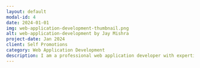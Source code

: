 ```yaml
---
layout: default
modal-id: 4
date: 2024-01-01
img: web-application-development-thumbnail.png
alt: web-application-development by Jay Mishra
project-date: Jan 2024
client: Self Promotions
category: Web Application Development
description: I am a professional web application developer with expertise in WordPress, PHP, Node.js, and JavaScript. I specialize in custom theme development, plugin development, and more. My portfolio showcases my ability to translate a client’s vision into a digital masterpiece, ensuring that each web application I design is unique, responsive, and aligned with the latest web standards. I take pride in my ability to craft web applications that are not only visually striking but also highly functional, with a deep understanding of user experience. Please feel free to explore my portfolio and contact me if you have any questions or would like to discuss a project.👨‍💻
---
```

